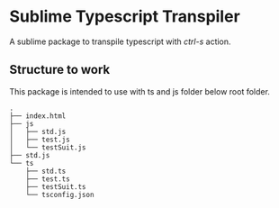 # Sublime Typescript Transpiler
A sublime package to transpile typescript with *ctrl-s* action.

## Structure to work
This package is intended to use with ts and js folder below root folder.
```
.
├── index.html
├── js
│   ├── std.js
│   ├── test.js
│   └── testSuit.js
├── std.js
└── ts
    ├── std.ts
    ├── test.ts
    ├── testSuit.ts
    └── tsconfig.json
```
